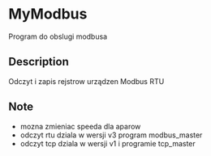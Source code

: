 # MyModbus
Program do obslugi modbusa

## Description

Odczyt i zapis rejstrow urządzen Modbus RTU


## Note

* mozna zmieniac speeda dla aparow
* odczyt rtu dziala w wersji v3 program modbus_master
* odczyt tcp dziala w wersji v1 i programie tcp_master
